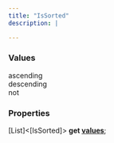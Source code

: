 ```yaml
---
title: "IsSorted"
description: |

---
```



### Values

<dl>
<dt><span class="dart-code">ascending</span></dt>
<dt><span class="dart-code">descending</span></dt>
<dt><span class="dart-code">not</span></dt>
</dl>


### Properties
<dl>
<dt>

<span class="dart-code">[List]\<[IsSorted]> <strong>get [values](values)</strong>;</span>
</dt>
</dl>
